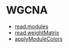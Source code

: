 # WGCNA



+ [read.modules](WGCNA/read.modules.1) 
+ [read.weightMatrix](WGCNA/read.weightMatrix.1) 
+ [applyModuleColors](WGCNA/applyModuleColors.1) 
